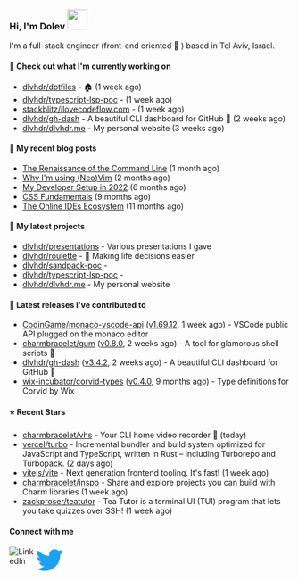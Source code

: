 ### Hi, I'm Dolev <img width="36px" height="36px" src="https://user-images.githubusercontent.com/1303154/88677602-1635ba80-d120-11ea-84d8-d263ba5fc3c0.gif" />

I'm a full-stack engineer (front-end oriented :rainbow: ) based in Tel Aviv, Israel.

#### 👷 Check out what I'm currently working on

- [dlvhdr/dotfiles](https://github.com/dlvhdr/dotfiles) - 🏠 (1 week ago)
- [dlvhdr/typescript-lsp-poc](https://github.com/dlvhdr/typescript-lsp-poc) -  (1 week ago)
- [stackblitz/ilovecodeflow.com](https://github.com/stackblitz/ilovecodeflow.com) -  (1 week ago)
- [dlvhdr/gh-dash](https://github.com/dlvhdr/gh-dash) - A beautiful CLI dashboard for GitHub 🚀  (2 weeks ago)
- [dlvhdr/dlvhdr.me](https://github.com/dlvhdr/dlvhdr.me) - My personal website (3 weeks ago)

#### 📜 My recent blog posts

- [The Renaissance of the Command Line](https://dlvhdr.me/posts/the-renaissance-of-the-command-line) (1 month ago)
- [Why I&#39;m using (Neo)Vim](https://dlvhdr.me/posts/why-im-using-vim) (2 months ago)
- [My Developer Setup in 2022](https://dlvhdr.me/posts/dev-setup) (6 months ago)
- [CSS Fundamentals](https://dlvhdr.me/posts/css-fundamentals) (9 months ago)
- [The Online IDEs Ecosystem](https://dlvhdr.me/posts/online-ides-ecosystem) (11 months ago)

#### 🌱 My latest projects

- [dlvhdr/presentations](https://github.com/dlvhdr/presentations) - Various presentations I gave
- [dlvhdr/roulette](https://github.com/dlvhdr/roulette) - :slot_machine: Making life decisions easier
- [dlvhdr/sandpack-poc](https://github.com/dlvhdr/sandpack-poc) - 
- [dlvhdr/typescript-lsp-poc](https://github.com/dlvhdr/typescript-lsp-poc) - 
- [dlvhdr/dlvhdr.me](https://github.com/dlvhdr/dlvhdr.me) - My personal website

#### 🔭 Latest releases I've contributed to

- [CodinGame/monaco-vscode-api](https://github.com/CodinGame/monaco-vscode-api) ([v1.69.12](https://github.com/CodinGame/monaco-vscode-api/releases/tag/v1.69.12), 1 week ago) - VSCode public API plugged on the monaco editor
- [charmbracelet/gum](https://github.com/charmbracelet/gum) ([v0.8.0](https://github.com/charmbracelet/gum/releases/tag/v0.8.0), 2 weeks ago) - A tool for glamorous shell scripts 🎀
- [dlvhdr/gh-dash](https://github.com/dlvhdr/gh-dash) ([v3.4.2](https://github.com/dlvhdr/gh-dash/releases/tag/v3.4.2), 2 weeks ago) - A beautiful CLI dashboard for GitHub 🚀 
- [wix-incubator/corvid-types](https://github.com/wix-incubator/corvid-types) ([v0.4.0](https://github.com/wix-incubator/corvid-types/releases/tag/v0.4.0), 9 months ago) - Type definitions for Corvid by Wix

#### ⭐ Recent Stars

- [charmbracelet/vhs](https://github.com/charmbracelet/vhs) - Your CLI home video recorder 📼 (today)
- [vercel/turbo](https://github.com/vercel/turbo) - Incremental bundler and build system optimized for JavaScript and TypeScript, written in Rust – including Turborepo and Turbopack. (2 days ago)
- [vitejs/vite](https://github.com/vitejs/vite) - Next generation frontend tooling. It&#39;s fast! (1 week ago)
- [charmbracelet/inspo](https://github.com/charmbracelet/inspo) - Share and explore projects you can build with Charm libraries (1 week ago)
- [zackproser/teatutor](https://github.com/zackproser/teatutor) - Tea Tutor is a terminal UI (TUI) program that lets you take quizzes over SSH! (1 week ago)

#### Connect with me

[<img align="left" alt="LinkedIn" width="48px" src="https://camo.githubusercontent.com/c8a9c5b414cd812ad6a97a46c29af67239ddaeae08c41724ff7d945fb4c047e5/68747470733a2f2f6564656e742e6769746875622e696f2f537570657254696e7949636f6e732f696d616765732f7376672f6c696e6b6564696e2e737667" />][linkedin]

[<img align="left" alt="Twitter" width="48px" src="icons/twitter.svg" />][twitter]

[linkedin]: https://www.linkedin.com/in/dolev-hadar/
[twitter]: https://twitter.com/elys1um

